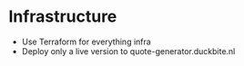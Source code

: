 # Infrastructure

- Use Terraform for everything infra
- Deploy only a live version to quote-generator.duckbite.nl
